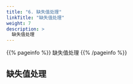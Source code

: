 ```yaml
---
title: "6. 缺失值处理"
linkTitle: "缺失值处理"
weight: 7
description: >
  缺失值处理
---
```


{{% pageinfo %}}
缺失值处理
{{% /pageinfo %}}


## 缺失值处理

